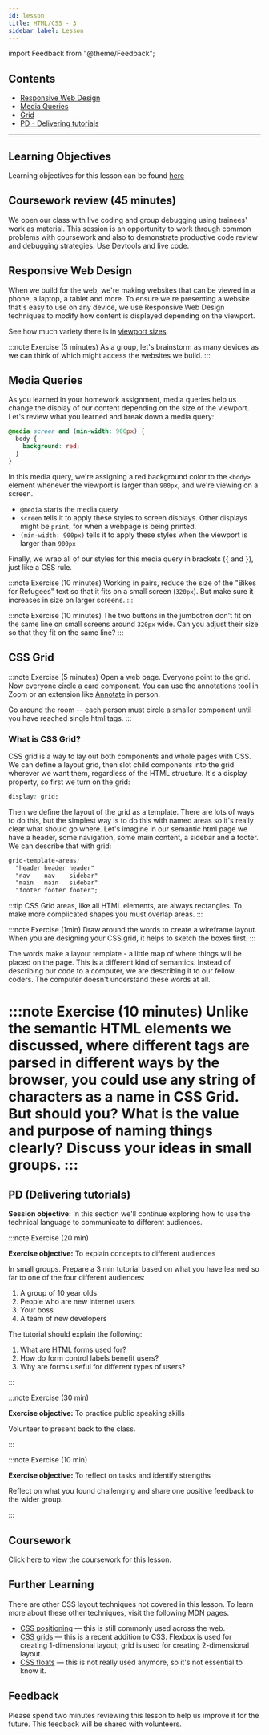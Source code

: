 ```yaml
---
id: lesson
title: HTML/CSS - 3
sidebar_label: Lesson
---
```


import Feedback from "@theme/Feedback";

## Contents

- [Responsive Web Design](#responsive-web-design)
- [Media Queries](#media-queries)
- [Grid](#grid)
- [PD - Delivering tutorials](#pd-delivering-tutorials)

---

## Learning Objectives

Learning objectives for this lesson can be found [here](./learning-objectives.md)

## Coursework review (45 minutes)

We open our class with live coding and group debugging using trainees' work as material. This session is an opportunity to work through common problems with coursework and also to demonstrate productive code review and debugging strategies. Use Devtools and live code.

## Responsive Web Design

When we build for the web, we're making websites that can be viewed in a phone, a laptop, a tablet and more. To ensure we're presenting a website that's easy to use on any device, we use Responsive Web Design techniques to modify how content is displayed depending on the viewport.

See how much variety there is in [viewport sizes](https://decadecity.net/blog/2014/08/19/a-device-agnostic-approach-to-inlining-css).

:::note Exercise (5 minutes)
As a group, let's brainstorm as many devices as we can think of which might access the websites we build.
:::

## Media Queries

As you learned in your homework assignment, media queries help us change the display of our content depending on the size of the viewport. Let's review what you learned and break down a media query:

```css
@media screen and (min-width: 900px) {
  body {
    background: red;
  }
}
```

In this media query, we're assigning a red background color to the `<body>` element whenever the viewport is larger than `900px`, and we're viewing on a screen.

- `@media` starts the media query
- `screen` tells it to apply these styles to screen displays. Other displays
  might be `print`, for when a webpage is being printed.
- `(min-width: 900px)` tells it to apply these styles when the viewport is
  larger than `900px`

Finally, we wrap all of our styles for this media query in brackets (`{` and `}`), just like a CSS rule.

:::note Exercise (10 minutes)
Working in pairs, reduce the size of the "Bikes for Refugees" text so that it fits on a small screen (`320px`). But make sure it increases in size on larger screens.
:::

:::note Exercise (10 minutes)
The two buttons in the jumbotron don't fit on the same line on small screens around `320px` wide. Can you adjust their size so that they fit on the same line?
:::

## CSS Grid

:::note Exercise (5 minutes)
Open a web page.
Everyone point to the grid.
Now everyone circle a card component. You can use the annotations tool in Zoom or an extension like [Annotate](https://chrome.google.com/webstore/detail/annotate-web-annotations/gdojjgflncpbcfmenbkndfhoamlhajmf/related) in person.

Go around the room -- each person must circle a smaller component until you have reached single html tags.
:::

### What is CSS Grid?

CSS grid is a way to lay out both components and whole pages with CSS. We can define a layout grid, then slot child components into the grid wherever we want them, regardless of the HTML structure. It's a display property, so first we turn on the grid:

```css
display: grid;
```

Then we define the layout of the grid as a template. There are lots of ways to do this, but the simplest way is to do this with named areas so it's really clear what should go where. Let's imagine in our semantic html page we have a header, some navigation, some main content, a sidebar and a footer. We can describe that with grid:

```css
grid-template-areas:
  "header header header"
  "nav    nav    sidebar"
  "main   main   sidebar"
  "footer footer footer";
```

:::tip
CSS Grid areas, like all HTML elements, are always rectangles. To make more complicated shapes you must overlap areas.
:::

:::note Exercise (1min)
Draw around the words to create a wireframe layout. When you are designing your CSS grid, it helps to sketch the boxes first.
:::

The words make a layout template - a little map of where things will be placed on the page. This is a different kind of semantics. Instead of describing our code to a computer, we are describing it to our fellow coders. The computer doesn't understand these words at all.

:::note Exercise (10 minutes)
Unlike the semantic HTML elements we discussed, where different tags are parsed in different ways by the browser, you could use any string of characters as a name in CSS Grid. But should you? What is the value and purpose of naming things clearly? Discuss your ideas in small groups.
:::
=======
## PD (Delivering tutorials)

**Session objective:** In this section we'll continue exploring how to use the technical language to communicate to different audiences.

:::note Exercise (20 min)

**Exercise objective:** To explain concepts to different audiences

In small groups. Prepare a 3 min tutorial based on what you have learned so far to one of the four different audiences:
1. A group of 10 year olds
2. People who are new internet users
3. Your boss
4. A team of new developers

The tutorial should explain the following:

1. What are HTML forms used for?
2. How do form control labels benefit users?
3. Why are forms useful for different types of users?

:::

:::note Exercise (30 min)

**Exercise objective:** To practice public speaking skills

Volunteer to present back to the class.

:::

:::note Exercise (10 min)

**Exercise objective:** To reflect on tasks and identify strengths

Reflect on what you found challenging and share one positive feedback to the wider group.

:::

## Coursework

Click [here](./homework) to view the coursework for this lesson.


## Further Learning

There are other CSS layout techniques not covered in this lesson.
To learn more about these other techniques, visit the following MDN pages.

- [CSS positioning](https://developer.mozilla.org/en-US/docs/Learn/CSS/CSS_layout/Positioning) — this is still commonly used across the web.
- [CSS grids](https://developer.mozilla.org/en-US/docs/Learn/CSS/CSS_layout/Grids) — this is a recent addition to CSS. Flexbox is used for creating 1-dimensional layout; grid is used for creating 2-dimensional layout.
- [CSS floats](https://developer.mozilla.org/en-US/docs/Learn/CSS/CSS_layout/Floats) — this is not really used anymore, so it's not essential to know it.

## Feedback

Please spend two minutes reviewing this lesson to help us improve it for the future. This feedback will be shared with volunteers.

<Feedback module="HTML/CSS" week="Week 2" />
